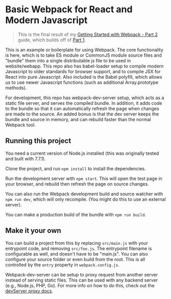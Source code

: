 # Basic Webpack for React and Modern Javascript

>This is the final result of my [Getting Started with Webpack - Part 2](https://samuelscheiderich.com/2017/04/14/getting-started-with-webpack-part-2/) guide, which builds off of [Part 1](https://samuelscheiderich.com/2017/04/11/getting-started-with-webpack/).

This is an example or boilerplate for using Webpack. The core functionality is here, which is to take ES module or CommonJS module source files and "bundle" them into a single distributable js file to be used in website/webapp. This repo also has babel-loader setup to compile modern Javascript to older standards for browser support, and to compile JSX for React into pure Javascript. Also included is the Babel polyfill, which allows us to use newer Javascript functions (such as additional Array.prototype methods).

For development, this repo has webpack-dev-server setup, which acts as a static file server, and serves the compiled bundle. In addition, it adds code to the bundle so that it can automatically refresh the page when changes are made to the source. An added bonus is that the dev server keeps the bundle and source in memory, and can rebuild faster than the normal Webpack tool.

## Running this project

You need a current version of Node.js installed (this was originally tested and built with 7.7.1).

Clone the project, and run `npm install` to install the dependencies.

Run the development server with `npm start`. This will open the test page in your browser, and rebuild then refresh the page on source changes.

You can also run the Webpack development build and source watcher with `npm run dev`, which will only recompile. (You might do this to use an external server).

You can make a production build of the bundle with `npm run build`.

## Make it your own

You can build a project from this by replacing `src/main.js` with your entrypoint code, and removing `src/foo.js`. The entrypoint filename is configurable as well, and doesn't have to be "main.js". You can also configure your source folder or even build from the root. This is all controlled by the `entry` property in `webpack.config.js`.

Webpack-dev-server can be setup to proxy request from another server instead of serving static files. This can be used with any backend server (e.g., Node.js, PHP, Go). For more info on how to do this, check out the [devServer proxy docs](https://webpack.js.org/configuration/dev-server/#devserver-proxy).
